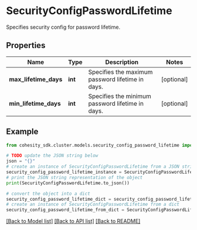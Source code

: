 # SecurityConfigPasswordLifetime

Specifies security config for password lifetime.

## Properties

Name | Type | Description | Notes
------------ | ------------- | ------------- | -------------
**max_lifetime_days** | **int** | Specifies the maximum password lifetime in days. | [optional] 
**min_lifetime_days** | **int** | Specifies the minimum password lifetime in days. | [optional] 

## Example

```python
from cohesity_sdk.cluster.models.security_config_password_lifetime import SecurityConfigPasswordLifetime

# TODO update the JSON string below
json = "{}"
# create an instance of SecurityConfigPasswordLifetime from a JSON string
security_config_password_lifetime_instance = SecurityConfigPasswordLifetime.from_json(json)
# print the JSON string representation of the object
print(SecurityConfigPasswordLifetime.to_json())

# convert the object into a dict
security_config_password_lifetime_dict = security_config_password_lifetime_instance.to_dict()
# create an instance of SecurityConfigPasswordLifetime from a dict
security_config_password_lifetime_from_dict = SecurityConfigPasswordLifetime.from_dict(security_config_password_lifetime_dict)
```
[[Back to Model list]](../README.md#documentation-for-models) [[Back to API list]](../README.md#documentation-for-api-endpoints) [[Back to README]](../README.md)


